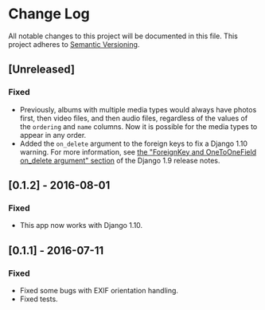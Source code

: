 # Change Log
All notable changes to this project will be documented in this file.
This project adheres to [Semantic Versioning](http://semver.org/).

## [Unreleased]
### Fixed
- Previously, albums with multiple media types would always have photos first,
  then video files, and then audio files, regardless of the values of the
  `ordering` and `name` columns. Now it is possible for the media types to
  appear in any order.
- Added the `on_delete` argument to the foreign keys to fix a Django 1.10
  warning. For more information, see
  [the "ForeignKey and OneToOneField on_delete argument" section](https://docs.djangoproject.com/en/dev/releases/1.9/#foreignkey-and-onetoonefield-on-delete-argument)
  of the Django 1.9 release notes.

## [0.1.2] - 2016-08-01
### Fixed
- This app now works with Django 1.10.

## [0.1.1] - 2016-07-11
### Fixed
- Fixed some bugs with EXIF orientation handling.
- Fixed tests.
